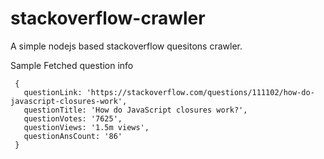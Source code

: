 # stackoverflow-crawler
 
A simple nodejs based stackoverflow quesitons crawler. 

Sample Fetched question info

```
 {
   questionLink: 'https://stackoverflow.com/questions/111102/how-do-javascript-closures-work',
   questionTitle: 'How do JavaScript closures work?',
   questionVotes: '7625',
   questionViews: '1.5m views',
   questionAnsCount: '86'
 }
```
